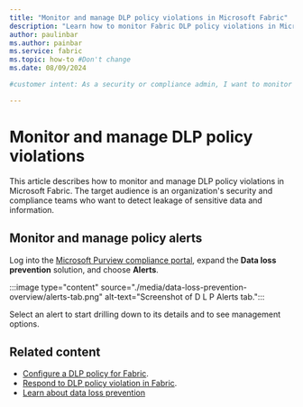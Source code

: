 ```yaml
---
title: "Monitor and manage DLP policy violations in Microsoft Fabric"
description: "Learn how to monitor Fabric DLP policy violations in Microsoft Fabric."
author: paulinbar
ms.author: painbar
ms.service: fabric
ms.topic: how-to #Don't change
ms.date: 08/09/2024

#customer intent: As a security or compliance admin, I want to monitor DLP policy violations and alerts in order to prevent leakage of sensitive data and information in Fabric.

---
```


# Monitor and manage DLP policy violations

This article describes how to monitor and manage DLP policy violations in Microsoft Fabric. The target audience is an organization's security and compliance teams who want to detect leakage of sensitive data and information.

## Monitor and manage policy alerts

Log into the [Microsoft Purview compliance portal](https://go.microsoft.com/fwlink/p/?linkid=2077149), expand the **Data loss prevention** solution, and choose **Alerts**.

:::image type="content" source="./media/data-loss-prevention-overview/alerts-tab.png" alt-text="Screenshot of D L P Alerts tab.":::

Select an alert to start drilling down to its details and to see management options.

## Related content

* [Configure a DLP policy for Fabric](./data-loss-prevention-configure.md).
* [Respond to DLP policy violation in Fabric](./data-loss-prevention-respond.md).
* [Learn about data loss prevention](/purview/dlp-learn-about-dlp)